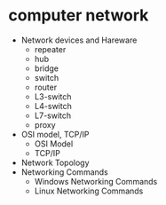 # computer network
- Network devices and Hareware
  - repeater
  - hub
  - bridge
  - switch
  - router
  - L3-switch
  - L4-switch
  - L7-switch
  - proxy
- OSI model, TCP/IP
  - OSI Model
  - TCP/IP
- Network Topology
- Networking Commands
  - Windows Networking Commands
  - Linux Networking Commands
